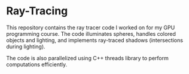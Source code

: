 # Ray-Tracing
This repository contains the ray tracer code I worked on for my GPU programming course. The code illuminates spheres, handles colored objects and lighting, and implements ray-traced shadows (intersections during lighting). 

The code is also parallelized using C++ threads library to perform computations efficiently. 
